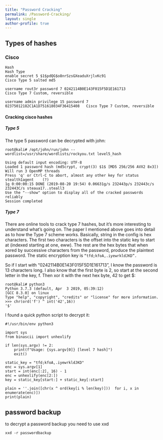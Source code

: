 ```yaml
---
title: "Password Cracking"
permalink: /Password-Cracking/
layout: single
author-profile: true
---
```



## Types of hashes

### Cisco
```
Hash	                                                                      Hash Type
enable secret 5 $1$pdQG$o8nrSzsGXeaduXrjlvKc91	                            Cisco Type 5 salted md5

username rout3r password 7 0242114B0E143F015F5D1E161713	                    Cisco Type 7 Custom, reversible

username admin privilege 15 password 7 02375012182C1A1D751618034F36415408   Cisco Type 7 Custom, reversible
```
#### Cracking cisco hashes
##### Type 5
The type 5 password can be decrypted with john:

``root@kali# /opt/john/run/john --wordlist=/usr/share/wordlists/rockyou.txt level5_hash ``      

```                      
Using default input encoding: UTF-8
Loaded 1 password hash (md5crypt, crypt(3) $1$ [MD5 256/256 AVX2 8x3])
Will run 3 OpenMP threads
Press 'q' or Ctrl-C to abort, almost any other key for status
stealth1agent    (?)
1g 0:00:00:15 DONE (2019-08-20 19:54) 0.06631g/s 232443p/s 232443c/s 232443C/s steaua17..steall3
Use the "--show" option to display all of the cracked passwords reliably
Session completed
```

##### Type 7
There are online tools to crack type 7 hashes, but it’s more interesting to understand what’s going on. The paper I mentioned above goes into detail as to how the Type 7 scheme works. Basically, string in the config is hex characters. The first two characters is the offset into the static key to start at (indexed starting at one, eww). The rest are the hex bytes that when xored by successive characters from the password, produce the plaintext password. The static encryption key is `“tfd;kfoA,.iyewrkldJKD”.`

So if I start with “0242114B0E143F015F5D1E161713”, I know the password is 13 characters long. I also know that the first byte is 2, so start at the second letter in the key, f. Then xor it with the next hex byte, 42 to get $:

```
root@kali# python3
Python 3.7.3 (default, Apr  3 2019, 05:39:12)
[GCC 8.3.0] on linux
Type "help", "copyright", "credits" or "license" for more information.
>>> chr(ord('f') ^ int('42',16))
'$'
```

I found a quick python script to decrypt it:
```
#!/usr/bin/env python3

import sys
from binascii import unhexlify

if len(sys.argv) != 2:
    print(f"Usage: {sys.argv[0]} [level 7 hash]")
    exit()

static_key = "tfd;kfoA,.iyewrkldJKD"
enc = sys.argv[1]
start = int(enc[:2], 16) - 1
enc = unhexlify(enc[2:])
key = static_key[start:] + static_key[:start]

plain = ''.join([chr(x ^ ord(key[i % len(key)]))  for i, x in enumerate(enc)])
print(plain)
```

## password backup

to decrypt a password backup you need to use xxd

`xxd -r passwordbackup`

